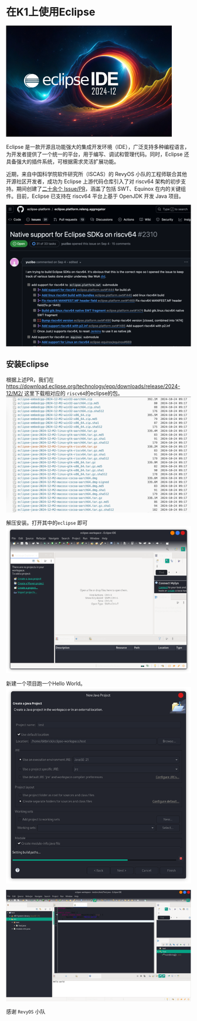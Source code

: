 # 在K1上使用Eclipse
![alt text](<Screenshot from 2024-10-29 14-59-03.png>)

Eclipse 是一款开源且功能强大的集成开发环境（IDE），广泛支持多种编程语言，为开发者提供了一个统一的平台，用于编写、调试和管理代码。同时，Eclipse 还具备强大的插件系统，可根据需求灵活扩展功能。


近期，来自中国科学院软件研究所（ISCAS）的 RevyOS 小队的工程师联合其他开源社区开发者，成功为 Eclipse 上游代码仓库引入了对 riscv64 架构的初步支持。期间创建了[二十余个 Issue/PR](https://github.com/eclipse-platform/eclipse.platform.releng.aggregator/issues/2310)，涵盖了包括 SWT、Equinox 在内的关键组件。目前，Eclipse 已支持在 riscv64 平台上基于 OpenJDK 开发 Java 项目。

![alt text](image.png)

## 安装Eclipse

根据上述PR，我们在 https://download.eclipse.org/technology/epp/downloads/release/2024-12/M2/ 这里下载相对应的 `riscv64`的eclipse的包。
![alt text](image-1.png)

解压安装。打开其中的`eclipse` 即可
![alt text](<Screenshot from 2024-10-29 14-40-20.png>)

新建一个项目跑一个Hello World。
![alt text](<Screenshot from 2024-10-29 14-41-11.png>)

![alt text](<Screenshot from 2024-10-29 14-43-16-1.png>)

感谢 `RevyOS` 小队